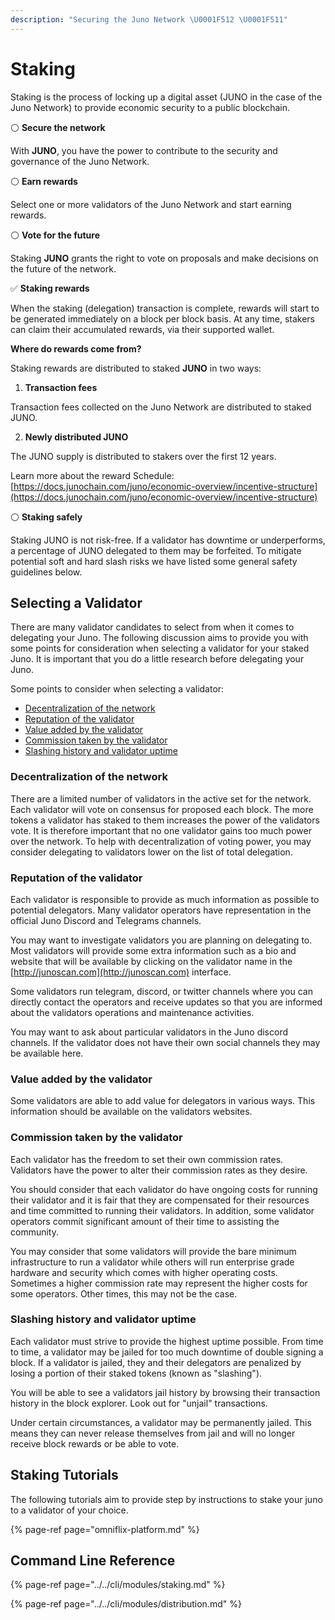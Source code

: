 ```yaml
---
description: "Securing the Juno Network \U0001F512 \U0001F511"
---
```


# Staking

Staking is the process of locking up a digital asset \(JUNO in the case of the Juno Network\) to provide economic security to a public blockchain.

⚪️ **Secure the network**

With **JUNO**, you have the power to contribute to the security and governance of the Juno Network.

⚪️ **Earn rewards**

Select one or more validators of the Juno Network and start earning rewards.

⚪️ **Vote for the future**

Staking **JUNO** grants the right to vote on proposals and make decisions on the future of the network.



✅ **Staking rewards** 

When the staking \(delegation\) transaction is complete, rewards will start to be generated immediately on a block per block basis. At any time, stakers can claim their accumulated rewards, via their supported wallet.

**Where do rewards come from?** 

Staking rewards are distributed to staked **JUNO** in two ways:

1. **Transaction fees** 

Transaction fees collected on the Juno Network are distributed to staked JUNO.

   2. **Newly distributed JUNO**

The JUNO supply is distributed to stakers over the first 12 years.

Learn more about the reward Schedule: [https://docs.junochain.com/juno/economic-overview/incentive-structure](https://docs.junochain.com/juno/economic-overview/incentive-structure)



⚪️ **Staking safely** 

Staking JUNO is not risk-free. If a validator has downtime or underperforms, a percentage of JUNO delegated to them may be forfeited. To mitigate potential soft and hard slash risks we have listed some general safety guidelines below.

## Selecting a Validator

There are many validator candidates to select from when it comes to delegating your Juno. The following discussion aims to provide you with some points for consideration when selecting a validator for your staked Juno. It is important that you do a little research before delegating your Juno.

Some points to consider when selecting a validator:

* [Decentralization of the network](./#decentralization-of-the-network)
* [Reputation of the validator](./#reputation-of-the-validator)
* [Value added by the validator](./#value-added-by-the-validator)
* [Commission taken by the validator](./#commission-taken-by-the-validator)
* [Slashing history and validator uptime](./#slashing-history-and-validator-uptime)

### Decentralization of the network

There are a limited number of validators in the active set for the network. Each validator will vote on consensus for proposed each block. The more tokens a validator has staked to them increases the power of the validators vote. It is therefore important that no one validator gains too much power over the network. To help with decentralization of voting power, you may consider delegating to validators lower on the list of total delegation. 

### Reputation of the validator

Each validator is responsible to provide as much information as possible to potential delegators. Many validator operators have representation in the official Juno Discord and Telegrams channels.

You may want to investigate validators you are planning on delegating to. Most validators will provide some extra information such as a bio and website that will be available by clicking on the validator name in the [http://junoscan.com](http://junoscan.com) interface.

Some validators run telegram, discord, or twitter channels where you can directly contact the operators and receive updates so that you are informed about the validators operations and maintenance activities. 

You may want to ask about particular validators in the Juno discord channels. If the validator does not have their own social channels they may be available here.

### Value added by the validator

Some validators are able to add value for delegators in various ways. This information should be available on the validators websites.

### Commission taken by the validator

Each validator has the freedom to set their own commission rates. Validators have the power to alter their commission rates as they desire.

You should consider that each validator do have ongoing costs for running their validator and it is fair that they are compensated for their resources and time committed to running their validators. In addition, some validator operators commit significant amount of their time to assisting the community.

You may consider that some validators will provide the bare minimum infrastructure to run a validator while others will run enterprise grade hardware and security which comes with higher operating costs. Sometimes a higher commission rate may represent the higher costs for some operators. Other times, this may not be the case.

### Slashing history and validator uptime

Each validator must strive to provide the highest uptime possible. From time to time, a validator may be jailed for too much downtime of double signing a block. If a validator is jailed, they and their delegators are penalized by losing a portion of their staked tokens \(known as "slashing"\).

You will be able to see a validators jail history by browsing their transaction history in the block explorer. Look out for "unjail" transactions.

Under certain circumstances, a validator may be permanently jailed. This means they can never release themselves from jail and will no longer receive block rewards or be able to vote.

## Staking Tutorials

The following tutorials aim to provide step by instructions to stake your juno to a validator of your choice.

{% page-ref page="omniflix-platform.md" %}

## Command Line Reference

{% page-ref page="../../cli/modules/staking.md" %}

{% page-ref page="../../cli/modules/distribution.md" %}




